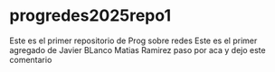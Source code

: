 # progredes2025repo1
Este es el primer repositorio de Prog sobre redes
Este es el primer agregado de Javier BLanco
Matias Ramirez paso por aca y dejo este comentario 